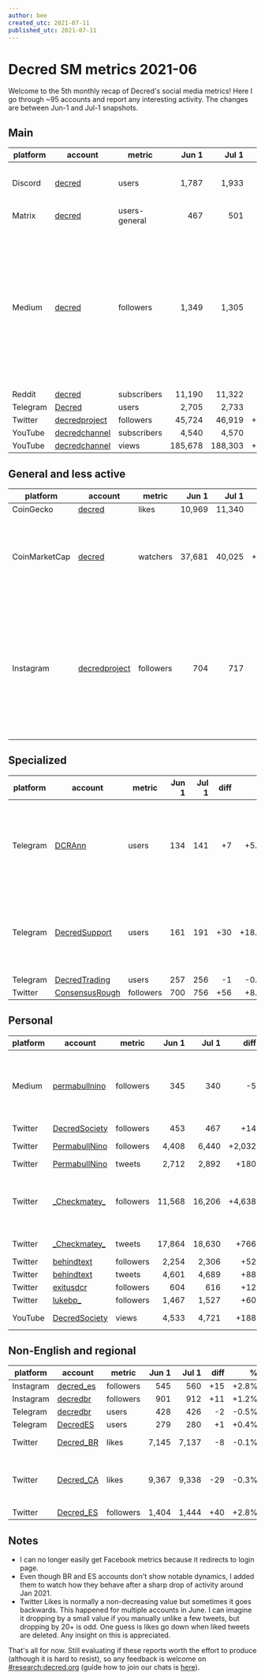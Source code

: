 ```yaml
---
author: bee
created_utc: 2021-07-11
published_utc: 2021-07-11
---
```


# Decred SM metrics 2021-06

Welcome to the 5th monthly recap of Decred's social media metrics! Here I go through ~95 accounts and report any interesting activity. The changes are between Jun-1 and Jul-1 snapshots.


## Main

platform|account|metric|Jun 1|Jul 1|diff|%|comment
--------|-------|------|----:|----:|-----:|------:|-------
Discord|[decred](https://discord.gg/GJ2GXfz)|users|1,787|1,933|+146|+8.2%|slightly late snapshot (Jul-05)
Matrix|[decred](https://decred.org/matrix/)|users-general|467|501|+34|+7.3%|
Medium|[decred](https://medium.com/decred)|followers|1,349|1,305|-44|-3.3%|follower count going backwards observed for the first time on Medium, dropped between Jun-14 (1,355) and Jun-22 (1,299)
Reddit|[decred](https://www.reddit.com/r/decred/)|subscribers|11,190|11,322|+132|+1.2%|
Telegram|[Decred](https://t.me/Decred)|users|2,705|2,733|+28|+1.0%|
Twitter|[decredproject](https://twitter.com/decredproject)|followers|45,724|46,919|+1,195|+2.6%|
YouTube|[decredchannel](https://www.youtube.com/decredchannel)|subscribers|4,540|4,570|+30|+0.7%|
YouTube|[decredchannel](https://www.youtube.com/decredchannel)|views|185,678|188,303|+2,625|+1.4%|


## General and less active

platform|account|metric|Jun 1|Jul 1|diff|%|comment
--------|-------|------|----:|----:|-----:|------:|-------
CoinGecko|[decred](https://www.coingecko.com/en/coins/decred)|likes|10,969|11,340|+371|+3.4%|
CoinMarketCap|[decred](https://coinmarketcap.com/currencies/decred/)|watchers|37,681|40,025|+2,344|+6.2%|CMC is an entry point for _many_ people, growth here is good
Instagram|[decredproject](https://www.instagram.com/decredproject/)|followers|704|717|+13|+1.8%|still growing with no posts. Could it be people looking up Decred on IG and following just in case?


## Specialized

platform|account|metric|Jun 1|Jul 1|diff|%|comment
--------|-------|------|----:|----:|-----:|------:|-------
Telegram|[DCRAnn](https://t.me/DCRann)|users|134|141|+7|+5.2%|low-volume [channel](https://xaur.github.io/decred-news/journal/202104#outreach) for important announcements and a fall-back if Twitter misbehaves; share with your friends
Telegram|[DecredSupport](https://t.me/DecredSupport)|users|161|191|+30|+18.6%|support activity is a good proxy of how much the software is getting _used_, which is our main goal in the end
Telegram|[DecredTrading](https://t.me/DecredTrading)|users|257|256|-1|-0.4%|
Twitter|[ConsensusRough](https://twitter.com/ConsensusRough)|followers|700|756|+56|+8.0%|


## Personal

platform|account|metric|Jun 1|Jul 1|diff|%|comment
--------|-------|------|----:|----:|-----:|------:|-------
Medium|[permabullnino](https://medium.com/@permabullnino)|followers|345|340|-5|-1.4%|another instance of Medium followers going down, not significant but noting as a context for medium.com/decred
Twitter|[DecredSociety](https://twitter.com/DecredSociety)|followers|453|467|+14|+3.1%|
Twitter|[PermabullNino](https://twitter.com/PermabullNino)|followers|4,408|6,440|+2,032|+46.1%|wow! A +1K jump on Jun-04
Twitter|[PermabullNino](https://twitter.com/PermabullNino)|tweets|2,712|2,892|+180|+6.6%|
Twitter|[\_Checkmatey\_](https://twitter.com/_Checkmatey_)|followers|11,568|16,206|+4,638|+40.1%|this is insane. Also +1.1K jump on Jun-04, almost +1K on Jun-27, average +100/day on other days
Twitter|[\_Checkmatey\_](https://twitter.com/_Checkmatey_)|tweets|17,864|18,630|+766|+4.3%|average 25 tweets/day
Twitter|[behindtext](https://twitter.com/behindtext)|followers|2,254|2,306|+52|+2.3%|
Twitter|[behindtext](https://twitter.com/behindtext)|tweets|4,601|4,689|+88|+1.9%|
Twitter|[exitusdcr](https://twitter.com/exitusdcr)|followers|604|616|+12|+2.0%|
Twitter|[lukebp\_](https://twitter.com/lukebp_)|followers|1,467|1,527|+60|+4.1%|
YouTube|[DecredSociety](https://www.youtube.com/c/DecredSociety)|views|4,533|4,721|+188|+4.1%|listing as an introduction


## Non-English and regional

platform|account|metric|Jun 1|Jul 1|diff|%|comment
--------|-------|------|----:|----:|-----:|------:|-------
Instagram|[decred\_es](https://www.instagram.com/decred_es/)|followers|545|560|+15|+2.8%|
Instagram|[decredbr](https://www.instagram.com/decredbr/)|followers|901|912|+11|+1.2%|
Telegram|[decredbr](https://t.me/decredbr)|users|428|426|-2|-0.5%|
Telegram|[DecredES](https://t.me/DecredES)|users|279|280|+1|+0.4%|
Twitter|[Decred\_BR](https://twitter.com/Decred_BR)|likes|7,145|7,137|-8|-0.1%|likes went backwards
Twitter|[Decred\_CA](https://twitter.com/Decred_CA)|likes|9,367|9,338|-29|-0.3%|another example of likes going backwards
Twitter|[Decred\_ES](https://twitter.com/Decred_ES)|followers|1,404|1,444|+40|+2.8%|


## Notes

- I can no longer easily get Facebook metrics because it redirects to login page.
- Even though BR and ES accounts don't show notable dynamics, I added them to watch how they behave after a sharp drop of activity around Jan 2021.
- Twitter Likes is normally a non-decreasing value but sometimes it goes backwards. This happened for multiple accounts in June. I can imagine it dropping by a small value if you manually unlike a few tweets, but dropping by 20+ is odd. One guess is likes go down when liked tweets are deleted. Any insight on this is appreciated.

That's all for now. Still evaluating if these reports worth the effort to produce (although it is hard to resist), so any feedback is welcome on [#research:decred.org](https://chat.decred.org/#/room/#research:decred.org) (guide how to join our chats is [here](https://docs.decred.org/getting-started/joining-matrix-channels/)).
